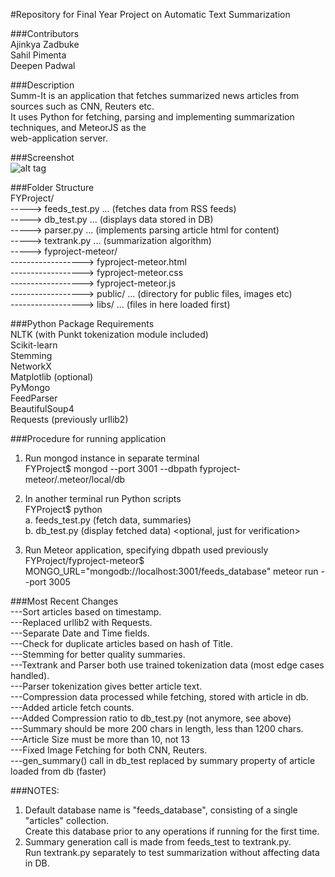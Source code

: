 #Repository for Final Year Project on Automatic Text Summarization  

###Contributors  
Ajinkya Zadbuke  
Sahil Pimenta  
Deepen Padwal  

###Description  
Summ-It is an application that fetches summarized news articles from sources such as CNN, Reuters etc.  
It uses Python for fetching, parsing and implementing summarization techniques, and MeteorJS as the  
web-application server.  

###Screenshot  
![alt tag](https://raw.githubusercontent.com/AjinkyaZ/FYProject/master/fypscr1.png)

###Folder Structure  
FYProject/  
-----> feeds_test.py   ... (fetches data from RSS feeds)  
-----> db_test.py      ... (displays data stored in DB)  
-----> parser.py      ... (implements parsing article html for content)   
-----> textrank.py    ... (summarization algorithm)  
-----> fyproject-meteor/  
------------------> fyproject-meteor.html  
------------------> fyproject-meteor.css  
------------------> fyproject-meteor.js  
------------------> public/   ... (directory for public files, images etc)  
------------------> libs/     ... (files in here loaded first)  

###Python Package Requirements  
NLTK (with Punkt tokenization module included)  
Scikit-learn  
Stemming  
NetworkX  
Matplotlib (optional)  
PyMongo  
FeedParser  
BeautifulSoup4  
Requests (previously urllib2)   

###Procedure for running application  
1. Run mongod instance in separate terminal  
   FYProject$ mongod --port 3001 --dbpath fyproject-meteor/.meteor/local/db

2. In another terminal run Python scripts  
   FYProject$ python <filename goes here>  
   a. feeds_test.py   (fetch data, summaries)  
   b. db_test.py    (display fetched data)  <optional, just for verification>  

3. Run Meteor application, specifying dbpath used previously  
   FYProject/fyproject-meteor$ MONGO_URL="mongodb://localhost:3001/feeds_database" meteor run --port 3005

###Most Recent Changes  
---Sort articles based on timestamp.  
---Replaced urllib2 with Requests.   
---Separate Date and Time fields.  
---Check for duplicate articles based on hash of Title.  
---Stemming for better quality summaries.  
---Textrank and Parser both use trained tokenization data (most edge cases handled).  
---Parser tokenization gives better article text.  
---Compression data processed while fetching, stored with article in db.  
---Added article fetch counts.  
---Added Compression ratio to db_test.py (not anymore, see above)  
---Summary should be more 200 chars in length, less than 1200 chars.    
---Article Size must be more than 10, not 13  
---Fixed Image Fetching for both CNN, Reuters.  
---gen_summary() call in db_test replaced by summary property of article loaded from db (faster)  

###NOTES:  
1. Default database name is "feeds_database", consisting of a single "articles" collection.  
   Create this database prior to any operations if running for the first time.   
2. Summary generation call is made from feeds_test to textrank.py.  
   Run textrank.py separately to test summarization without affecting data in DB.  
